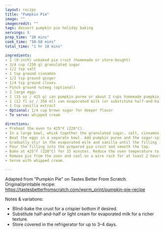 ```yaml
---
layout: recipe
title: "Pumpkin Pie"
image: ""
imagecredit: ""
tags: dessert pumpkin pie holiday baking
servings: 8
prep_time: "20 mins"
cook_time: "50-60 mins"
total_time: "1 hr 10 mins"

ingredients:
- 1 (9-inch) unbaked pie crust (homemade or store-bought)
- 3/4 cup (150 g) granulated sugar
- 1/2 tsp salt
- 1 tsp ground cinnamon
- 1/2 tsp ground ginger
- 1/4 tsp ground cloves
- Pinch ground nutmeg (optional)
- 2 large eggs
- 1 (15 oz / 425 g) can pumpkin puree or about 2 cups homemade pumpkin puree
- 1 (12 fl oz / 354 ml) can evaporated milk (or substitute half-and-half for a richer filling)
- 1 tsp vanilla extract
- Optional: 1/4 cup brown sugar for deeper flavor
- To serve: whipped cream

directions:
- Preheat the oven to 425°F (220°C).
- In a large bowl, whisk together the granulated sugar, salt, cinnamon, ginger, cloves and nutmeg (if using).
- Beat the eggs in a separate bowl. Add pumpkin puree and the sugar-spice mixture; mix until combined.
- Gradually stir in the evaporated milk and vanilla until the filling is smooth. If using brown sugar, add it here.
- Pour the filling into the prepared pie crust and smooth the top.
- Bake at 425°F (220°C) for 15 minutes. Reduce the oven temperature to 350°F (175°C) and bake another 35–45 minutes, or until a knife inserted near the center comes out clean and the filling is set.
- Remove pie from the oven and cool on a wire rack for at least 2 hours. Chill before serving to finish setting (recommended).
- Serve with whipped cream.

---
```

Adapted from "Pumpkin Pie" on Tastes Better From Scratch. Original/printable recipe: https://tastesbetterfromscratch.com/wprm_print/pumpkin-pie-recipe

Notes & variations:
- Blind-bake the crust for a crispier bottom if desired.
- Substitute half-and-half or light cream for evaporated milk for a richer texture.
- Store covered in the refrigerator for up to 3–4 days.

